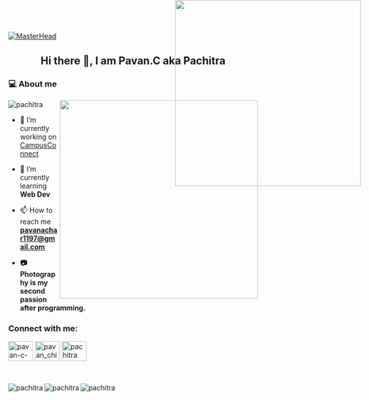 [![MasterHead](https://indoanalytica.com/static/images/bannerr.gif)](https://rishavchanda.io)

<h2 align="center">Hi there 👋, I am Pavan.C aka Pachitra</h2>
<h3>💻 About me</h3>
<p>
 <img align="right" width=400px src="https://camo.githubusercontent.com/4d9f5ecceb711eec6e2018f38a5677dc657c9738d4a65ba3b928c41c0a45b439/68747470733a2f2f6d69726f2e6d656469756d2e636f6d2f6d61782f313336302f302a37513379765349765f7430696f4a2d5a2e676966" >
</p>
<p align="left"> <img  src="https://komarev.com/ghpvc/?username=pachitra&label=Profile%20views&color=0e75b6&style=flat" alt="pachitra" /> </p>


- 🔭 I’m currently working on [CampusConnect](https://github.com/roystondz/campusConnect)

- 🌱 I’m currently learning **Web Dev**

- 📫 How to reach me **pavanachar1197@gmail.com**

- **📷 Photography is my second passion after programming.**

<h3 align="left">Connect with me:</h3>
<p align="left">
<a href="https://linkedin.com/in/pavan-c-840821203" target="blank"><img align="center" src="https://raw.githubusercontent.com/rahuldkjain/github-profile-readme-generator/master/src/images/icons/Social/linked-in-alt.svg" alt="pavan-c-840821203" height="40" width="50" /></a>
<a href="https://instagram.com/pavan_chitrapura" target="blank"><img align="center" src="https://raw.githubusercontent.com/rahuldkjain/github-profile-readme-generator/master/src/images/icons/Social/instagram.svg" alt="pavan_chitrapura" height="40" width="50" /></a>
<a href="https://www.behance.net/pachitra" target="blank"><img align="center" src="https://raw.githubusercontent.com/rahuldkjain/github-profile-readme-generator/master/src/images/icons/Social/behance.svg" alt="pachitra" height="40" width="50" /></a>
</p>
<br />


  

<p>
  <img align="left" src="https://github-readme-stats-alpha-eight-82.vercel.app/api/top-langs?username=pachitra&show_icons=true&locale=en&layout=compact&card_width=1000px&theme=radical" alt="pachitra" style="padding-right:0;" />
</p>
<p>
  <img align="right" height="375px" src="https://quotes-github-readme.vercel.app/api?type=vertical&theme=catppuccin_mocha&border=false&quote=Good%20design%20is%20invisible.%20Good%20code%20is%20also%20invisible—until%20it%20breaks.!" style="position: absolute; top: 0; right: 20px;" />
</p>
<p>
  <img align="left" src="https://github-readme-streak-stats.herokuapp.com/?user=pachitra&card_width=400px&theme=radical" alt="pachitra" />
  <img align="left" src="https://github-readme-stats-alpha-eight-82.vercel.app/api?username=pachitra&show_icons=true&locale=en&rank_icon=github&theme=radical&card_width=300px" alt="pachitra" />
</p>


